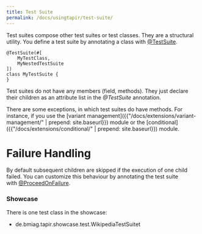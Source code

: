 ```yaml
---
title: Test Suite
permalink: /docs/usingtapir/test-suite/
---
```


Test suites compose other test suites or test classes. They are a
structural utility. You define a test suite by annotating a class
with [@TestSuite](https://psbm-mvnrepo-p.intranet.kiel.bmiag.de/tapir/latest/apidocs/de/bmiag/tapir/execution/annotations/suite/TestSuite.html).

``` xtend
@TestSuite(#[
    MyTestClass,
    MyNestedTestSuite
])
class MyTestSuite {
}
```

Test suites do not have any members (field, methods). They just declare
their children as an attribute list in the *@TestSuite* annotation.

There are some exceptions, in which test suites do have methods. For
instance, if you use the [variant management]({{"/docs/extensions/variant-management/" | prepend: site.baseurl}}) module
or the [conditional]({{"/docs/extensions/conditional/" | prepend: site.baseurl}}) module.


# Failure Handling

By default subsequent children are skipped if the execution of one child
failed. You can customize this behaviour by annotating the test suite
with [@ProceedOnFailure](https://psbm-mvnrepo-p.intranet.kiel.bmiag.de/tapir/latest/apidocs/de/bmiag/tapir/execution/annotations/behaviour/ProceedOnFailure.html).

<div class="panel panel-info">
  <div class="panel-heading">
    <h3 class="panel-title"><span class="fa fa-info-circle"></span> Showcase</h3>
  </div>
  <div class="panel-body">
  There is one test class in the showcase:
  <ul>
    <li>de.bmiag.tapir.showcase.test.WikipediaTestSuitet</li>
  </ul>
  </div>
</div>
